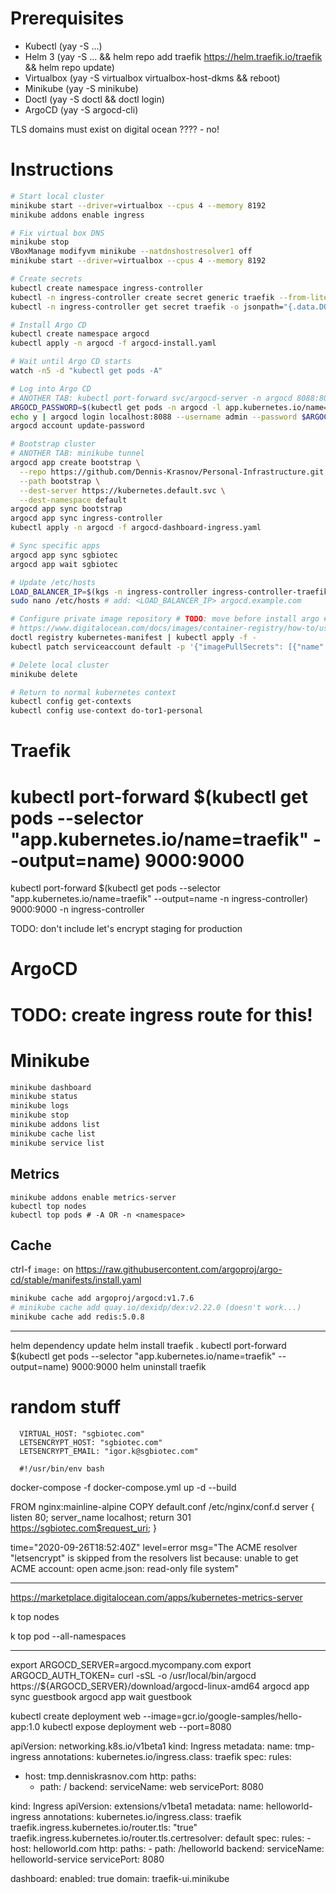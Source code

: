 # Prerequisites
- Kubectl (yay -S ...)
- Helm 3 (yay -S ... &&  helm repo add traefik https://helm.traefik.io/traefik && helm repo update)
- Virtualbox (yay -S virtualbox virtualbox-host-dkms && reboot)
- Minikube (yay -S minikube)
- Doctl (yay -S doctl && doctl login)
- ArgoCD (yay -S argocd-cli)

TLS domains must exist on digital ocean ???? - no!

# Instructions

```bash
# Start local cluster
minikube start --driver=virtualbox --cpus 4 --memory 8192
minikube addons enable ingress

# Fix virtual box DNS
minikube stop
VBoxManage modifyvm minikube --natdnshostresolver1 off
minikube start --driver=virtualbox --cpus 4 --memory 8192

# Create secrets
kubectl create namespace ingress-controller
kubectl -n ingress-controller create secret generic traefik --from-literal="DO_AUTH_TOKEN=$(cat ~/.secrets/digital_ocean/traefik_kubernetes_pat.txt | tr -d '\n')"
kubectl -n ingress-controller get secret traefik -o jsonpath="{.data.DO_AUTH_TOKEN}" | base64 --decode

# Install Argo CD
kubectl create namespace argocd
kubectl apply -n argocd -f argocd-install.yaml

# Wait until Argo CD starts
watch -n5 -d "kubectl get pods -A"

# Log into Argo CD
# ANOTHER TAB: kubectl port-forward svc/argocd-server -n argocd 8088:80
ARGOCD_PASSWORD=$(kubectl get pods -n argocd -l app.kubernetes.io/name=argocd-server -o name | cut -d'/' -f 2)
echo y | argocd login localhost:8088 --username admin --password $ARGOCD_PASSWORD
argocd account update-password

# Bootstrap cluster
# ANOTHER TAB: minikube tunnel
argocd app create bootstrap \
  --repo https://github.com/Dennis-Krasnov/Personal-Infrastructure.git \
  --path bootstrap \
  --dest-server https://kubernetes.default.svc \
  --dest-namespace default
argocd app sync bootstrap
argocd app sync ingress-controller
kubectl apply -n argocd -f argocd-dashboard-ingress.yaml

# Sync specific apps
argocd app sync sgbiotec
argocd app wait sgbiotec

# Update /etc/hosts
LOAD_BALANCER_IP=$(kgs -n ingress-controller ingress-controller-traefik -o json | jq -r ".status.loadBalancer.ingress[0].ip")
sudo nano /etc/hosts # add: <LOAD_BALANCER_IP> argocd.example.com

# Configure private image repository # TODO: move before install argo # TODO: figure out how this works with minikube
# https://www.digitalocean.com/docs/images/container-registry/how-to/use-registry-docker-kubernetes/
doctl registry kubernetes-manifest | kubectl apply -f -
kubectl patch serviceaccount default -p '{"imagePullSecrets": [{"name": "registry-krasnov"}]}'

# Delete local cluster
minikube delete

# Return to normal kubernetes context
kubectl config get-contexts
kubectl config use-context do-tor1-personal
```

# Traefik
# kubectl port-forward $(kubectl get pods --selector "app.kubernetes.io/name=traefik" --output=name) 9000:9000
kubectl port-forward $(kubectl get pods --selector "app.kubernetes.io/name=traefik" --output=name -n ingress-controller) 9000:9000 -n ingress-controller

TODO: don't include let's encrypt staging for production


# ArgoCD
# TODO: create ingress route for this!

# Minikube
```bash
minikube dashboard
minikube status
minikube logs
minikube stop
minikube addons list
minikube cache list
minikube service list
```

## Metrics
```
minikube addons enable metrics-server
kubectl top nodes
kubectl top pods # -A OR -n <namespace>
```

## Cache
ctrl-f `image:` on https://raw.githubusercontent.com/argoproj/argo-cd/stable/manifests/install.yaml
```bash
minikube cache add argoproj/argocd:v1.7.6
# minikube cache add quay.io/dexidp/dex:v2.22.0 (doesn't work...)
minikube cache add redis:5.0.8
```

---

helm dependency update 
helm install traefik .
kubectl port-forward $(kubectl get pods --selector "app.kubernetes.io/name=traefik" --output=name) 9000:9000
helm uninstall traefik

# random stuff

      VIRTUAL_HOST: "sgbiotec.com"
      LETSENCRYPT_HOST: "sgbiotec.com"
      LETSENCRYPT_EMAIL: "igor.k@sgbiotec.com"
      
      #!/usr/bin/env bash

docker-compose -f docker-compose.yml up -d --build


FROM nginx:mainline-alpine
COPY default.conf /etc/nginx/conf.d
server {
	listen 80;
    server_name localhost;
    return 301 https://sgbiotec.com$request_uri;
}



time="2020-09-26T18:52:40Z" level=error msg="The ACME resolver \"letsencrypt\" is skipped from the resolvers list because: unable to get ACME account: open acme.json: read-only file system"


-------------------------



https://marketplace.digitalocean.com/apps/kubernetes-metrics-server

k top nodes

k top pod --all-namespaces



---


export ARGOCD_SERVER=argocd.mycompany.com
export ARGOCD_AUTH_TOKEN=<JWT token generated from project>
curl -sSL -o /usr/local/bin/argocd https://${ARGOCD_SERVER}/download/argocd-linux-amd64
argocd app sync guestbook
argocd app wait guestbook


kubectl create deployment web --image=gcr.io/google-samples/hello-app:1.0
kubectl expose deployment web --port=8080

apiVersion: networking.k8s.io/v1beta1
kind: Ingress
metadata:
  name: tmp-ingress
  annotations:
    kubernetes.io/ingress.class: traefik
spec:
  rules:
  - host: tmp.denniskrasnov.com
    http:
      paths:
      - path: /
        backend:
          serviceName: web
          servicePort: 8080



kind: Ingress
apiVersion: extensions/v1beta1
metadata:
  name: helloworld-ingress
  annotations:
    kubernetes.io/ingress.class: traefik
    traefik.ingress.kubernetes.io/router.tls: "true"
    traefik.ingress.kubernetes.io/router.tls.certresolver: default
spec:
  rules:
    - host: helloworld.com
      http:
        paths:
          - path: /helloworld
            backend:
              serviceName: helloworld-service
              servicePort: 8080

dashboard:
  enabled: true
  domain: traefik-ui.minikube